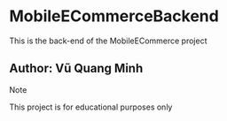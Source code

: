 # MobileECommerceBackend
<p>This is the back-end of the MobileECommerce project</p>

## Author: Vũ Quang Minh

> [!NOTE]  
> This project is for educational purposes only
